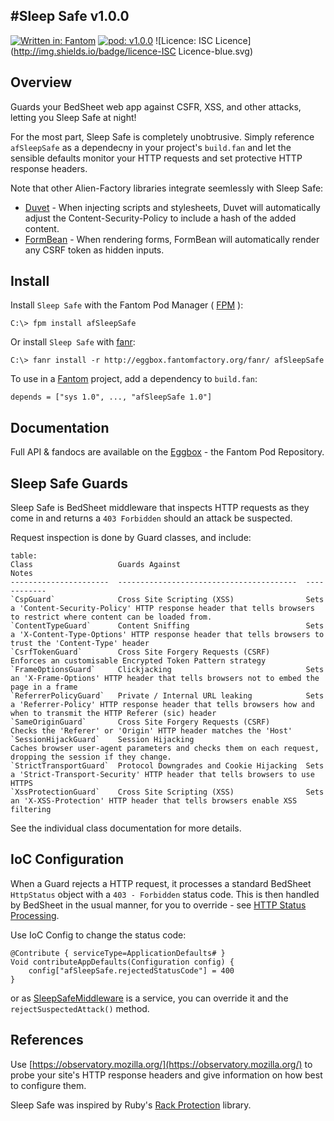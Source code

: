 #Sleep Safe v1.0.0
---

[![Written in: Fantom](http://img.shields.io/badge/written%20in-Fantom-lightgray.svg)](http://fantom-lang.org/)
[![pod: v1.0.0](http://img.shields.io/badge/pod-v1.0.0-yellow.svg)](http://www.fantomfactory.org/pods/afSleepSafe)
![Licence: ISC Licence](http://img.shields.io/badge/licence-ISC Licence-blue.svg)

## Overview

Guards your BedSheet web app against CSFR, XSS, and other attacks, letting you Sleep Safe at night!

For the most part, Sleep Safe is completely unobtrusive. Simply reference `afSleepSafe` as a dependecny in your project's `build.fan` and let the sensible defaults monitor your HTTP requests and set protective HTTP response headers.

Note that other Alien-Factory libraries integrate seemlessly with Sleep Safe:

- [Duvet](http://eggbox.fantomfactory.org/pods/afDuvet) - When injecting scripts and stylesheets, Duvet will automatically adjust the Content-Security-Policy to include a hash of the added content.
- [FormBean](http://eggbox.fantomfactory.org/pods/afFormBean) - When rendering forms, FormBean will automatically render any CSRF token as hidden inputs.

## Install

Install `Sleep Safe` with the Fantom Pod Manager ( [FPM](http://eggbox.fantomfactory.org/pods/afFpm) ):

    C:\> fpm install afSleepSafe

Or install `Sleep Safe` with [fanr](http://fantom.org/doc/docFanr/Tool.html#install):

    C:\> fanr install -r http://eggbox.fantomfactory.org/fanr/ afSleepSafe

To use in a [Fantom](http://fantom-lang.org/) project, add a dependency to `build.fan`:

    depends = ["sys 1.0", ..., "afSleepSafe 1.0"]

## Documentation

Full API & fandocs are available on the [Eggbox](http://eggbox.fantomfactory.org/pods/afSleepSafe/) - the Fantom Pod Repository.

## Sleep Safe Guards

Sleep Safe is BedSheet middleware that inspects HTTP requests as they come in and returns a `403 Forbidden` should an attack be suspected.

Request inspection is done by Guard classes, and include:

```
table:
Class                   Guards Against                            Notes
----------------------  ----------------------------------------  ------------
`CspGuard`              Cross Site Scripting (XSS)                Sets a 'Content-Security-Policy' HTTP response header that tells browsers to restrict where content can be loaded from.
`ContentTypeGuard`      Content Sniffing                          Sets a 'X-Content-Type-Options' HTTP response header that tells browsers to trust the 'Content-Type' header
`CsrfTokenGuard`        Cross Site Forgery Requests (CSRF)        Enforces an customisable Encrypted Token Pattern strategy
`FrameOptionsGuard`     Clickjacking                              Sets an 'X-Frame-Options' HTTP header that tells browsers not to embed the page in a frame
`ReferrerPolicyGuard`   Private / Internal URL leaking            Sets a 'Referrer-Policy' HTTP response header that tells browsers how and when to transmit the HTTP Referer (sic) header
`SameOriginGuard`       Cross Site Forgery Requests (CSRF)        Checks the 'Referer' or 'Origin' HTTP header matches the 'Host'
`SessionHijackGuard`    Session Hijacking                         Caches browser user-agent parameters and checks them on each request, dropping the session if they change.
`StrictTransportGuard`  Protocol Downgrades and Cookie Hijacking  Sets a 'Strict-Transport-Security' HTTP header that tells browsers to use HTTPS
`XssProtectionGuard`    Cross Site Scripting (XSS)                Sets an 'X-XSS-Protection' HTTP header that tells browsers enable XSS filtering
```

See the individual class documentation for more details.

## IoC Configuration

When a Guard rejects a HTTP request, it processes a standard BedSheet `HttpStatus` object with a `403 - Forbidden` status code. This is then handled by BedSheet in the usual manner, for you to override - see [HTTP Status Processing](http://eggbox.fantomfactory.org/pods/afBedSheet/doc/#httpStatusProcessing).

Use IoC Config to change the status code:

```
@Contribute { serviceType=ApplicationDefaults# }
Void contributeAppDefaults(Configuration config) {
    config["afSleepSafe.rejectedStatusCode"] = 400
}
```

or as [SleepSafeMiddleware](http://eggbox.fantomfactory.org/pods/afSleepSafe/api/SleepSafeMiddleware) is a service, you can override it and the `rejectSuspectedAttack()` method.

## References

Use [https://observatory.mozilla.org/](https://observatory.mozilla.org/) to probe your site's HTTP response headers and give information on how best to configure them.

Sleep Safe was inspired by Ruby's [Rack Protection](https://github.com/sinatra/sinatra/tree/master/rack-protection) library.

